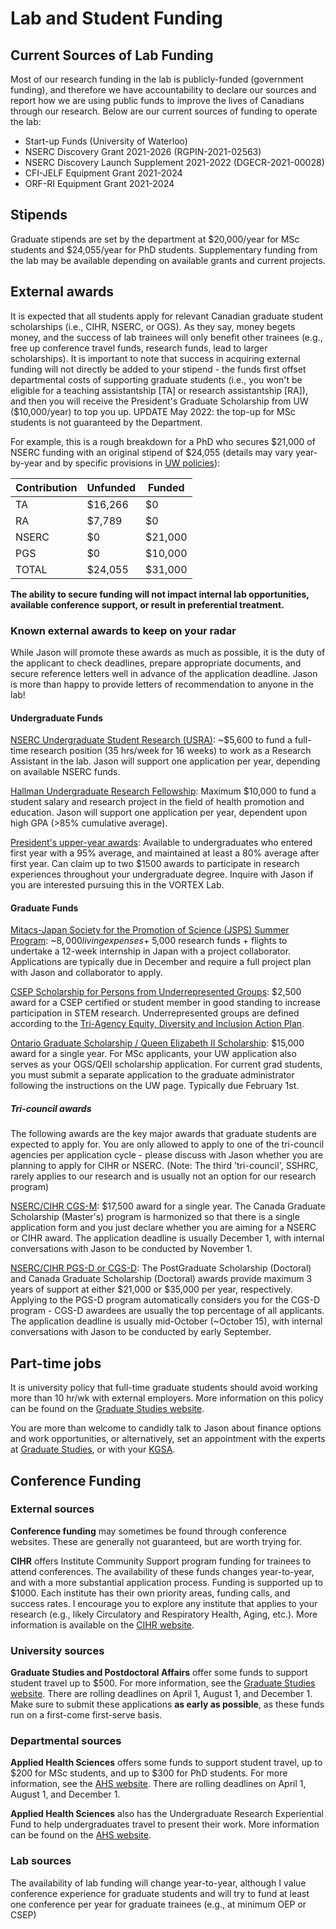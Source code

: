 # Lab and Student Funding

## Current Sources of Lab Funding
Most of our research funding in the lab is publicly-funded (government funding), and therefore we have accountability to declare our sources and report how we are using public funds to improve the lives of Canadians through our research. Below are our current sources of funding to operate the lab:
* Start-up Funds (University of Waterloo)
* NSERC Discovery Grant 2021-2026 (RGPIN-2021-02563)
* NSERC Discovery Launch Supplement 2021-2022 (DGECR-2021-00028)
* CFI-JELF Equipment Grant 2021-2024
* ORF-RI Equipment Grant 2021-2024

## Stipends
Graduate stipends are set by the department at $20,000/year for MSc students and $24,055/year for PhD students. Supplementary funding from the lab may be available depending on available grants and current projects.

## External awards
It is expected that all students apply for relevant Canadian graduate student scholarships (i.e., CIHR, NSERC, or OGS). As they say, money begets money, and the success of lab trainees will only benefit other trainees (e.g., free up conference travel funds, research funds, lead to larger scholarships). It is important to note that success in acquiring external funding will not directly be added to your stipend - the funds first offset departmental costs of supporting graduate students (i.e., you won't be eligible for a teaching assistantship [TA] or research assistantship [RA]), and then you will receive the President's Graduate Scholarship from UW ($10,000/year) to top you up. UPDATE May 2022: the top-up for MSc students is not guaranteed by the Department.

For example, this is a rough breakdown for a PhD who secures $21,000 of NSERC funding with an original stipend of $24,055 (details may vary year-by-year and by specific provisions in [UW policies](https://uwaterloo.ca/graduate-studies-postdoctoral-affairs/current-students/internal-waterloo-awards/presidents-graduate-scholarship)):

| Contribution | Unfunded | Funded |
| ---- | ---- | ---- |
| TA | $16,266 | $0 |
| RA | $7,789 | $0 |
| NSERC | $0 | $21,000 |
| PGS | $0 | $10,000 |
| TOTAL | $24,055 | $31,000 |


**The ability to secure funding will not impact internal lab opportunities, available conference support, or result in preferential treatment.**

### Known external awards to keep on your radar
While Jason will promote these awards as much as possible, it is the duty of the applicant to check deadlines, prepare appropriate documents, and secure reference letters well in advance of the application deadline. Jason is more than happy to provide letters of recommendation to anyone in the lab!

#### Undergraduate Funds
[NSERC Undergraduate Student Research (USRA)](https://www.nserc-crsng.gc.ca/Students-Etudiants/UG-PC/USRA-BRPC_eng.asp): ~$5,600 to fund a full-time research position (35 hrs/week for 16 weeks) to work as a Research Assistant in the lab. Jason will support one application per year, depending on available NSERC funds.

[Hallman Undergraduate Research Fellowship](https://uwaterloo.ca/applied-health-sciences/faculty-staff/research-funding/hallman-undergraduate-research-fellowship): Maximum $10,000 to fund a student salary and research project in the field of health promotion and education. Jason will support one application per year, dependent upon high GPA (>85% cumulative average).

[President's upper-year awards](https://uwaterloo.ca/student-awards-financial-aid/undergraduate-awards/presidents-upper-year-awards#:~:text=each%20award%20name.-,President's%20Research%20Award,either%20in%20person%20or%20remotely): Available to undergraduates who entered first year with a 95% average, and maintained at least a 80% average after first year. Can claim up to two $1500 awards to participate in research experiences throughout your undergraduate degree. Inquire with Jason if you are interested pursuing this in the VORTEX Lab.

#### Graduate Funds
[Mitacs-Japan Society for the Promotion of Science (JSPS) Summer Program](https://www.mitacs.ca/en/programs/globalink/mitacs-jsps-summer-program): ~$8,000 living expenses + ~$5,000 research funds + flights to undertake a 12-week internship in Japan with a project collaborator. Applications are typically due in December and require a full project plan with Jason and collaborator to apply.

[CSEP Scholarship for Persons from Underrepresented Groups](https://csep.ca/en/about-csep/awards--grants-/csep-scholarship-for-persons-from-underrepresented-groups-): $2,500 award for a CSEP certified or student member in good standing to increase participation in STEM research. Underrepresented groups are defined according to the [Tri-Agency Equity, Diversity and Inclusion Action Plan](https://www.nserc-crsng.gc.ca/NSERC-CRSNG/EDI-EDI/Dimensions-Charter_Dimensions-Charte_eng.asp).

[Ontario Graduate Scholarship / Queen Elizabeth II Scholarship](https://uwaterloo.ca/graduate-studies-postdoctoral-affairs/current-students/external-awards/ontario-graduate-scholarship-ogs-and-queen-elizabeth-ii): $15,000 award for a single year. For MSc applicants, your UW application also serves as your OGS/QEII scholarship application. For current grad students, you must submit a separate application to the graduate administrator following the instructions on the UW page. Typically due February 1st.

##### Tri-council awards
The following awards are the key major awards that graduate students are expected to apply for. You are only allowed to apply to one of the tri-council agencies per application cycle - please discuss with Jason whether you are planning to apply for CIHR or NSERC. (Note: The third 'tri-council', SSHRC, rarely applies to our research and is usually not an option for our research program)

[NSERC/CIHR CGS-M](https://www.nserc-crsng.gc.ca/students-etudiants/pg-cs/cgsm-bescm_eng.asp): $17,500 award for a single year. The Canada Graduate Scholarship (Master's) program is harmonized so that there is a single application form and you just declare whether you are aiming for a NSERC or CIHR award. The application deadline is usually December 1, with internal conversations with Jason to be conducted by November 1.

[NSERC/CIHR PGS-D or CGS-D](https://www.nserc-crsng.gc.ca/students-etudiants/pg-cs/bellandpostgrad-belletsuperieures_eng.asp): The PostGraduate Scholarship (Doctoral) and Canada Graduate Scholarship (Doctoral) awards provide maximum 3 years of support at either $21,000 or $35,000 per year, respectively. Applying to the PGS-D program automatically considers you for the CGS-D program - CGS-D awardees are usually the top percentage of all applicants. The application deadline is usually mid-October (~October 15), with internal conversations with Jason to be conducted by early September.


## Part-time jobs
It is university policy that full-time graduate students should avoid working more than 10 hr/wk with external employers. More information on this policy can be found on the [Graduate Studies website](https://uwaterloo.ca/graduate-studies-academic-calendar/general-information-and-regulations/full-time-students).

You are more than welcome to candidly talk to Jason about finance options and work opportunities, or alternatively, set an appointment with the experts at [Graduate Studies](https://uwaterloo.ca/graduate-studies-postdoctoral-affairs/future-students/funding-your-education), or with your [KGSA](https://uwaterloo.ca/kinesiology-graduate-student-association/).

## Conference Funding
### External sources
**Conference funding** may sometimes be found through conference websites. These are generally not guaranteed, but are worth trying for.

**CIHR** offers Institute Community Support program funding for trainees to attend conferences. The availability of these funds changes year-to-year, and with a more substantial application process. Funding is supported up to $1000. Each institute has their own priority areas, funding calls, and success rates. I encourage you to explore any institute that applies to your research (e.g., likely Circulatory and Respiratory Health, Aging, etc.). More information is available on the [CIHR website](https://cihr-irsc.gc.ca/e/36078.html).

### University sources
**Graduate Studies and Postdoctoral Affairs** offer some funds to support student travel up to $500. For more information, see the [Graduate Studies website](https://uwaterloo.ca/forms/graduate-studies/graduate-studies-research-travel-assistantship-application).
There are rolling deadlines on April 1, August 1, and December 1. Make sure to submit these applications **as early as possible**, as these funds run on a first-come first-serve basis.

### Departmental sources
**Applied Health Sciences** offers some funds to support student travel, up to $200 for MSc students, and up to $300 for PhD students. For more information, see the [AHS website](https://uwaterloo.ca/applied-health-sciences/current-graduates/policies-procedures/travel-assistance-and-travel-claims).
There are rolling deadlines on April 1, August 1, and December 1.

**Applied Health Sciences** also has the Undergraduate Research Experiential Fund to help undergraduates travel to present their work. More information can be found on the [AHS website](https://uwaterloo.ca/applied-health-sciences/current-undergraduates/funding-awards).

### Lab sources
The availability of lab funding will change year-to-year, although I value conference experience for graduate students and will try to fund at least one conference per year for graduate trainees (e.g., at minimum OEP or CSEP)
